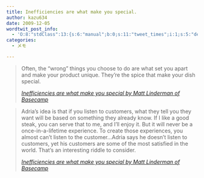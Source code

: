 ```yaml
---
title: Inefficiencies are what make you special.
author: kazu634
date: 2009-12-05
wordtwit_post_info:
  - 'O:8:"stdClass":13:{s:6:"manual";b:0;s:11:"tweet_times";i:1;s:5:"delay";i:0;s:7:"enabled";i:1;s:10:"separation";s:2:"60";s:7:"version";s:3:"3.7";s:14:"tweet_template";b:0;s:6:"status";i:2;s:6:"result";a:0:{}s:13:"tweet_counter";i:2;s:13:"tweet_log_ids";a:1:{i:0;i:4965;}s:9:"hash_tags";a:0:{}s:8:"accounts";a:1:{i:0;s:7:"kazu634";}}'
categories:
  - メモ

---
```

<div class="section">
<blockquote title="Inefficiencies are what make you special by Matt Linderman of Basecamp" cite="http://37signals.com/svn/posts/2038-inefficiencies-are-what-make-you-special">
<p>
      Often, the &#8220;wrong&#8221; things you choose to do are what set you apart and make your product unique. They’re the spice that make your dish special.
</p>
    
<p>
<cite><a href="http://37signals.com/svn/posts/2038-inefficiencies-are-what-make-you-special" onclick="__gaTracker('send', 'event', 'outbound-article', 'http://37signals.com/svn/posts/2038-inefficiencies-are-what-make-you-special', 'Inefficiencies are what make you special by Matt Linderman of Basecamp');" target="_blank">Inefficiencies are what make you special by Matt Linderman of Basecamp</a></cite>
</p>
</blockquote>
  
<blockquote title="Inefficiencies are what make you special by Matt Linderman of Basecamp" cite="http://37signals.com/svn/posts/2038-inefficiencies-are-what-make-you-special">
<p>
      Adria&#8217;s idea is that if you listen to customers, what they tell you they want will be based on something they already know. If I like a good steak, you can serve that to me, and I&#8217;ll enjoy it. But it will never be a once-in-a-lifetime experience. To create those experiences, you almost can’t listen to the customer&#8230;Adria says he doesn&#8217;t listen to customers, yet his customers are some of the most satisfied in the world. That&#8217;s an interesting riddle to consider.
</p>
    
<p>
<cite><a href="http://37signals.com/svn/posts/2038-inefficiencies-are-what-make-you-special" onclick="__gaTracker('send', 'event', 'outbound-article', 'http://37signals.com/svn/posts/2038-inefficiencies-are-what-make-you-special', 'Inefficiencies are what make you special by Matt Linderman of Basecamp');" target="_blank">Inefficiencies are what make you special by Matt Linderman of Basecamp</a></cite>
</p>
</blockquote>
</div>
